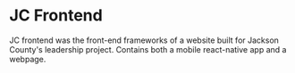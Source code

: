 # JC Frontend
JC frontend was the front-end frameworks of a website built for Jackson County's leadership project. Contains both a mobile react-native app and a webpage.
